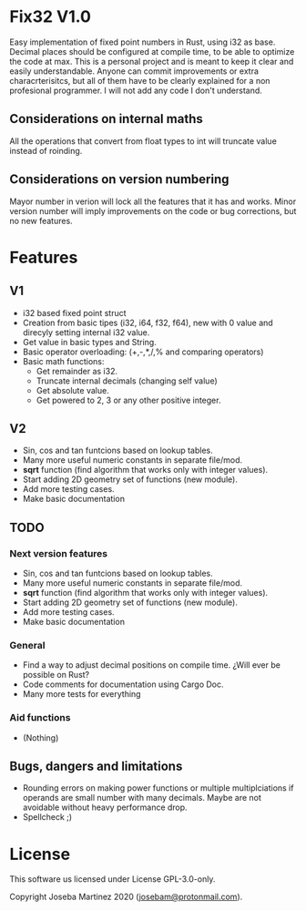 # Fix32 V1.0

Easy implementation of fixed point numbers in Rust, using i32 as base. Decimal places should be configured at compile time, to be able to optimize the code at max. This is a personal project and is meant to keep it clear and easily understandable. Anyone can commit improvements or extra characrterisitcs, but all of them have to be clearly explained for a non profesional programmer. I will not add any code I don't understand.

## Considerations on internal maths

All the operations that convert from float types to int will truncate value instead of roinding.

## Considerations on version numbering

Mayor number in verion will lock all the features that it has and works. Minor version number will imply improvements on the code or bug corrections, but no new features.

# Features

## V1

* i32 based fixed point struct
* Creation from basic tipes (i32, i64, f32, f64), new with 0 value and direcyly setting internal i32 value.
* Get value in basic types and String.
* Basic operator overloading: (+,-,*,/,% and comparing operators)
* Basic math functions:
  * Get remainder as i32.
  * Truncate internal decimals (changing self value)
  * Get absolute value.
  * Get powered to 2, 3 or any other positive integer.

## V2

* Sin, cos and tan funtcions based on lookup tables.
* Many more useful numeric constants in separate file/mod.
* **sqrt** function (find algorithm that works only with integer values).
* Start adding 2D geometry set of functions (new module).
* Add more testing cases.
* Make basic documentation

## TODO

### Next version features

* Sin, cos and tan funtcions based on lookup tables.
* Many more useful numeric constants in separate file/mod.
* **sqrt** function (find algorithm that works only with integer values).
* Start adding 2D geometry set of functions (new module).
* Add more testing cases.
* Make basic documentation

### General

* Find a way to adjust decimal positions on compile time. ¿Will ever be possible on Rust?
* Code comments for documentation using Cargo Doc.
* Many more tests for everything

### Aid functions

* (Nothing)

## Bugs, dangers and limitations

* Rounding errors on making power functions or multiple multiplciations if operands are small number with many decimals. Maybe are not avoidable without heavy performance drop.
* Spellcheck ;)

# License

This software us licensed under License GPL-3.0-only.

Copyright Joseba Martinez 2020  (josebam@protonmail.com).

